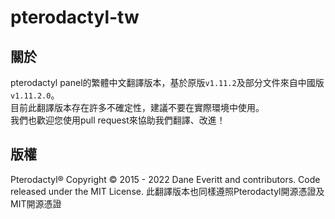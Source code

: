 # pterodactyl-tw  
## 關於
pterodactyl panel的繁體中文翻譯版本，基於原版`v1.11.2`及部分文件來自中國版`v1.11.2.0`。  
目前此翻譯版本存在許多不確定性，建議不要在實際環境中使用。  
我們也歡迎您使用pull request來協助我們翻譯、改進！
## 版權
Pterodactyl® Copyright © 2015 - 2022 Dane Everitt and contributors.
Code released under the MIT License.
此翻譯版本也同樣遵照Pterodactyl開源憑證及MIT開源憑證
